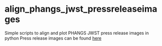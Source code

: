 # align_phangs_jwst_pressreleaseimages

Simple scripts to align and plot PHANGS JWST press release images in python
Press release images can be found [here](https://webbtelescope.org/contents/media/images/2024/105/01HM9KGGP1EWFFSRRSKR8NZGWZ?keyword=phangs&itemsPerPage=15&page=1)
